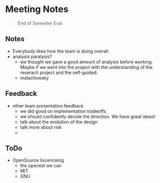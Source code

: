 # Meeting Notes
> End of Semester Eval


## Notes
- Everybody likes how the team is doing overall.
- analysis paralysis?
    - we thought we gave a good amount of analysis before working. Maybe if we went into the project with the understanding of the reserach project and the self-guided.
    - malachowsky

## Feedback
- other team presentation feedback
    - we did good on implementation tradeoffs
    - we should confidently decide the direction. We have great ideas!
    - talk about the evolution of the design
    - talk more about risk
    -

## ToDo
- OpenSource liscenceing
    - the openest we can
    - MIT
    - GNU
